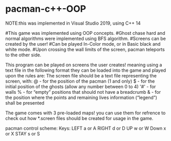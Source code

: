 # pacman-c++-OOP 
NOTE:this was implemented in Visual Studio 2019, using C++ 14

#This game was implemented using OOP concepts.
#Ghost chase hard and normal algorithms were implemented using BFS algorithm.
#Screens can be created by the user!
#Can be played In-Color mode, or in Basic black and white mode.
#Upon crossing the wall limits of the screen, pacman teleports to the other side.

This program can be played on screens the user creates! meaning using a text file in the following format
they can be loaded into the game and played upon
the rules are:
The screen file should be a text file representing the screen, with:
@ - for the position of the pacman (1 and only)
$ - for the initial position of the ghosts (allow any number between 0 to 4)
'#' - for walls
% - for “empty” positions that should not have a breadcrumb
& - for the position where the points and remaining lives information (“legend”) shall be presented

The game comes with 3 pre-loaded maps! you can use them for refrence to check out how *.screen files should be created
for usage in the game.

pacman control scheme:
Keys:
LEFT
a or A
RIGHT
d or D
UP
w or W
Down
x or X
STAY
s or S

